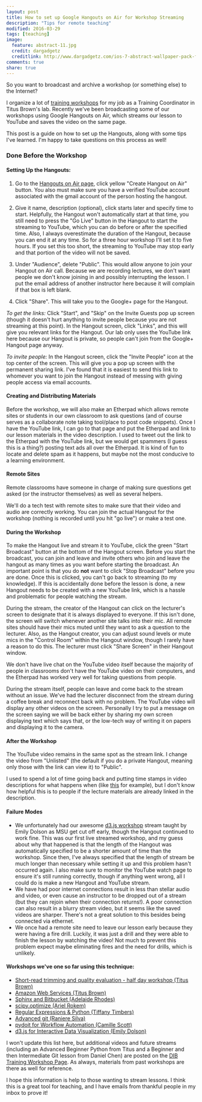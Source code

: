 ```yaml
---
layout: post
title: How to set up Google Hangouts on Air for Workshop Streaming
description: "Tips for remote teaching"
modified: 2016-03-29
tags: [teaching]
image:
  feature: abstract-11.jpg
  credit: dargadgetz
  creditlink: http://www.dargadgetz.com/ios-7-abstract-wallpaper-pack-for-iphone-5-and-ipod-touch-retina/
comments: true
share: true
---
```

So you want to broadcast and archive a workshop (or something else) to the Internet?

I organize a lot of [training workshops](http://dib-training.readthedocs.org/en/pub/) for my job as a 
Training Coordinator in Titus Brown's lab. Recently we've been broadcasting some of our workshops using
Google Hangouts on Air, which streams our lesson to YouTube and saves the video on the same page. 

This post is a guide on how to set up the Hangouts, along with some tips I've learned. I'm happy to
take questions on this process as well!

### Done Before the Workshop

#### Setting Up the Hangouts:

1. Go to the [Hangouts on Air page](https://plus.google.com/hangouts/onair), click yellow "Create Hangout on Air" button. You also must make sure you have a verified YouTube account associated with the gmail account of the person hosting the hangout.

2. Give it name, description (optional), click starts later and specify time to start. Helpfully,
the Hangout won't automatically start at that time, you still need to press the "Go Live" button in 
the Hangout to start the streaming to YouTube, which you can do before or after the specified time.
Also, I always overestimate the duration of the Hangout, because you can end it at any time. So for
a three hour workshop I'll set it to five hours. If you set this too short, the streaming to YouTube
may stop early and that portion of the video will not be saved.

3. Under "Audience", delete "Public". This would allow anyone to join your Hangout on Air call. 
Because we are recording lectures, we don't want people we don't know joining in and possibly
interrupting the lesson. I put the email address of another instructor here because it will
complain if that box is left blank.

4. Click "Share". This will take you to the Google+ page for the Hangout. 

*To get the links:* Click "Start", and "Skip" on the Invite Guests pop up screen (though it doesn't
hurt anything to invite people because you are not streaming at this point). In the Hangout screen,
click "Links", and this will give you relevant links for the Hangout. Our lab only uses the YouTube 
link here because our Hangout is private, so people can't join from the Google+ Hangout page anyway.

*To invite people:* In the Hangout screen, click the "Invite People" icon at the top center of the
screen. This will give you a pop up screen with the permanent sharing link. I've found that it is easiest
to send this link to whomever you want to join the Hangout instead of messing with giving people access 
via email accounts.

#### Creating and Distributing Materials

Before the workshop, we will also make an Etherpad which allows remote sites or students in our own 
classroom to ask questions (and of course serves as a collaborate note taking tool/place to post
code snippets). Once I have the YouTube link, I can go to that page and put the Etherpad and link to
our lesson materials in the video description. I used to tweet out the link to the Etherpad with the
YouTube link, but we would get spammers (I guess this is a thing?) posting text ads all over the 
Etherpad. It is kind of fun to locate and delete spam as it happens, but maybe not the most conducive
to a learning environment.

#### Remote Sites

Remote classrooms have someone in charge of making sure questions get asked (or the instructor themselves)
as well as several helpers.

We'll do a tech test with remote sites to make sure that their video and audio are correctly working.
You can join the actual Hangout for the workshop (nothing is recorded until you hit "go live") or make 
a test one.

#### During the Workshop

To make the Hangout live and stream it to YouTube, click the green "Start Broadcast" button at the 
bottom of the Hangout screen. Before you start the broadcast, you can join and leave and invite others
who join and leave the hangout as many times as you want before starting the broadcast. An important point
is that you do **not** want to click "Stop Broadcast" before you are done. Once this is clicked, you can't
go back to streaming (to my knowledge). If this is accidentally done before the lesson is done, a new Hangout
needs to be created with a new YouTube link, which is a hassle and problematic for people watching the stream.

During the stream, the creator of the Hangout can click on the lecturer's screen to designate that it is 
always displayed to everyone. If this isn't done, the screen will switch whenever another site talks into
their mic. All remote sites should have their mics muted until they want to ask a question to the lecturer.
Also, as the Hangout creator, you can adjust sound levels or mute mics in the "Control Room" within the 
Hangout window, though I rarely have a reason to do this. The lecturer must click "Share Screen" in their
Hangout window.

We don't have live chat on the YouTube video itself because the majority of people in classrooms don't have
the YouTube video on their computers, and the Etherpad has worked very well for taking questions from people. 

During the stream itself, people can leave and come back to the stream without an issue. We've had the lecturer
disconnect from the stream during a coffee break and reconnect back with no problem. The YouTube video will 
display any other videos on the screen. Personally I try to put a message on the screen saying we will be back
either by sharing my own screen displaying text which says that, or the low-tech way of writing it on papers and
displaying it to the camera.

#### After the Workshop

The YouTube video remains in the same spot as the stream link. I change the video from "Unlisted" (the default
if you do a private Hangout, meaning only those with the link can view it) to "Public". 

I used to spend a lot of time going back and putting time stamps in video descriptions for what happens when (like
[this](https://www.youtube.com/watch?v=eIrZjVH0Zcg) for example), but I don't know how helpful this is to people
if the lecture materials are already linked in the description. 

#### Failure Modes

* We unfortunately had our awesome [d3.js workshop](https://www.youtube.com/watch?v=eIrZjVH0Zcg) stream taught by Emily Dolson as MSU get cut off early, though the Hangout continued to work fine. This was our first live streamed workshop, and my guess about why that happened is that the length of the Hangout was automatically specified to be a shorter amount of time than the workshop. Since then, I've always specified that the length of stream be much longer than necessary while setting it up and this problem hasn't occurred again. I also make sure to monitor the YouTube watch page to ensure it's still running correctly, though if anything went wrong, all I could do is make a new Hangout and YouTube stream.
* We have had poor internet connections result in less than stellar audio and video, or even cause an instructor to be dropped out of a stream (but they can rejoin when their connection returns!). A poor connection can also result in a blurry stream video, but it seems like the saved videos are sharper. There's not a great solution to this besides being connected via ethernet.
* We once had a remote site need to leave our lesson early because they were having a fire drill. Luckily, it was just a drill and they were able to finish the lesson by watching the video! Not much to prevent this problem expect maybe eliminating fires and the need for drills, which is unlikely.


#### Workshops we've one so far using this technique:

* [Short-read trimming and quality evaluation - half day workshop (Titus Brown)](https://www.youtube.com/watch?v=_nNq4kq1Wx0)
* [Amazon Web Services (Titus Brown)](https://www.youtube.com/watch?v=IFdBD3YdLJc)
* [Sphinx and Bitbucket (Adelaide Rhodes)](https://www.youtube.com/watch?v=ughHAjjM7Fc)
* [scipy.optimize (Ariel Rokem)](http://www.youtube.com/watch?v=0eFokR-ikaA)
* [Regular Expressions & Python (Tiffany Timbers)](https://www.youtube.com/watch?v=GklxBhgUR4g)
* [Advanced git (Raniere Silva)](https://www.youtube.com/watch?v=JTnIDMn47Pk&feature=youtu.be)
* [pydoit for Workflow Automation (Camille Scott)](http://www.youtube.com/watch?v=EfD9bWmL-1M&t=20m20s)
* [d3.js for Interactive Data Visualization (Emily Dolson)](https://www.youtube.com/watch?v=eIrZjVH0Zcg)

I won't update this list here, but additional videos and future streams (including an Advanced Beginner 
Python from Titus and a Beginner and then Intermediate Git lesson from Daniel Chen) are posted on the
[DIB Training Workshop Page](http://dib-training.readthedocs.org/en/pub/). As always, materials from past
workshops are there as well for reference.

I hope this information is help to those wanting to stream lessons. I think this is a great tool for teaching, and I have emails from thankful people in my inbox to prove it!
